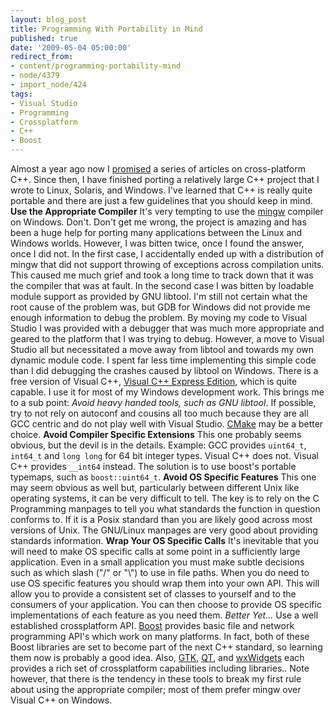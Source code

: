 ```yaml
---
layout: blog_post
title: Programming With Portability in Mind
published: true
date: '2009-05-04 05:00:00'
redirect_from:
- content/programming-portability-mind
- node/4379
- import_node/424
tags:
- Visual Studio
- Programming
- Crossplatform
- C++
- Boost
---
```


Almost a year ago now I [promised](/content/crossplatform-c-part-1-intro) a series of articles on cross-platform C++. Since then, I have finished porting a relatively large C++ project that I wrote to Linux, Solaris, and Windows. I've learned that C++ is really quite portable and there are just a few guidelines that you should keep in mind. **Use the Appropriate Compiler** It's very tempting to use the [mingw](http://www.mingw.org/) compiler on Windows. Don't. Don't get me wrong, the project is amazing and has been a huge help for porting many applications between the Linux and Windows worlds. However, I was bitten twice, once I found the answer, once I did not. In the first case, I accidentally ended up with a distribution of mingw that did not support throwing of exceptions across compilation units. This caused me much grief and took a long time to track down that it was the compiler that was at fault. In the second case I was bitten by loadable module support as provided by GNU libtool. I'm still not certain what the root cause of the problem was, but GDB for Windows did not provide me enough information to debug the problem. By moving my code to Visual Studio I was provided with a debugger that was much more appropriate and geared to the platform that I was trying to debug. However, a move to Visual Studio all but necessitated a move away from libtool and towards my own dynamic module code. I spent far less time implementing this simple code than I did debugging the crashes caused by libtool on Windows. There is a free version of Visual C++, [Visual C++ Express Edition](http://www.microsoft.com/express/vc/), which is quite capable. I use it for most of my Windows development work. This brings me to a sub point: *Avoid heavy handed tools, such as GNU libtool*. If possible, try to not rely on autoconf and cousins all too much because they are all GCC centric and do not play well with Visual Studio. [CMake](http://www.cmake.org/) may be a better choice. **Avoid Compiler Specific Extensions** This one probably seems obvious, but the devil is in the details. Example: GCC provides `uint64_t`, `int64_t` and `long long` for 64 bit integer types. Visual C++ does not. Visual C++ provides `__int64` instead. The solution is to use boost's portable typemaps, such as `boost::uint64_t`. **Avoid OS Specific Features** This one may seem obvious as well but, particularly between different Unix like operating systems, it can be very difficult to tell. The key is to rely on the C Programming manpages to tell you what standards the function in question conforms to. If it is a Posix standard than you are likely good across most versions of Unix. The GNU/Linux manpages are very good about providing standards information. **Wrap Your OS Specific Calls** It's inevitable that you will need to make OS specific calls at some point in a sufficiently large application. Even in a small application you must make subtle decisions such as which slash ("/" or "\\") to use in file paths. When you do need to use OS specific features you should wrap them into your own API. This will allow you to provide a consistent set of classes to yourself and to the consumers of your application. You can then choose to provide OS specific implementations of each feature as you need them. *Better Yet...* Use a well established crossplatform API. [Boost](http://www.boost.org) provides basic file and network programming API's which work on many platforms. In fact, both of these Boost libraries are set to become part of the next C++ standard, so learning them now is probably a good idea. Also, [GTK](http://www.gtk.org), [QT](http://www.qtsoftware.com/), and [wxWidgets](http://www.wxwidgets.org/) each provides a rich set of crossplatform capabilities including libraries.. Note however, that there is the tendency in these tools to break my first rule about using the appropriate compiler; most of them prefer mingw over Visual C++ on Windows.
